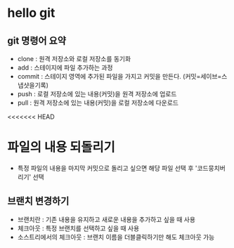 # hello git

## git 명령어 요약
- clone : 원격 저장소와 로컬 저장소를 동기화
- add : 스테이지에 파일 추가하는 과정
- commit : 스테이지 영역에 추가된 파일을 가지고 커밋을 만든다. (커밋=세이브=스냅샷을기록)
- push : 로컬 저장소에 있는 내용(커밋)을 원격 저장소에 업로드
- pull : 원격 저장소에 있는 내용(커밋)을 로컬 저장소에 다운로드

<<<<<<< HEAD
# 파일의 내용 되돌리기
- 특정 파일의 내용을 마지막 커밋으로 돌리고 싶으면 해당 파일 선택 후 '코드뭉치버리기' 선택

## 브랜치 변경하기
- 브랜치란 : 기존 내용을 유지하고 새로운 내용을 추가하고 싶을 때 사용
- 체크아웃 : 특정 브랜치를 선택하고 싶을 때 사용
- 소스트리에서의 체크아웃 : 브랜치 이름을 더블클릭하기만 해도 체크아웃 가능
